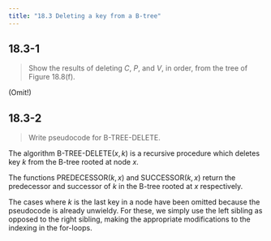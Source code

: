 ```yaml
---
title: "18.3 Deleting a key from a B-tree"
---
```


## 18.3-1

> Show the results of deleting $C$, $P$, and $V$, in order, from the tree of Figure 18.8(f).

(Omit!)

## 18.3-2

> Write pseudocode for $\text{B-TREE-DELETE}$.

The algorithm $\text{B-TREE-DELETE}(x, k)$ is a recursive procedure which deletes key $k$ from the B-tree rooted at node $x$.

The functions $\text{PREDECESSOR}(k, x)$ and $\text{SUCCESSOR}(k, x)$ return the predecessor and successor of $k$ in the B-tree rooted at $x$ respectively.

The cases where $k$ is the last key in a node have been omitted because the pseudocode is already unwieldy. For these, we simply use the left sibling as opposed to the right sibling, making the appropriate modifications to the indexing in the for-loops.
